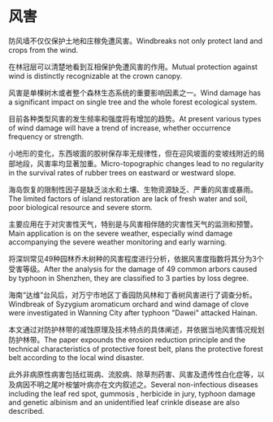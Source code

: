 # 风害

<p><span class="chinese">防风墙不仅仅保护土地和庄稼免遭风害。</span><span class="english">Windbreaks not only protect land and crops from the wind.</span></p>

<p><span class="chinese">在林冠层可以清楚地看到互相保护免遭风害的作用。</span><span class="english">Mutual protection against wind is distinctly recognizable at the crown canopy.</span></p>

<p><span class="chinese">风害是单棵树木或者整个森林生态系统的重要影响因素之一。</span><span class="english">Wind damage has a significant impact on single tree and the whole forest ecological system.</span></p>

<p><span class="chinese">目前各种类型风害的发生频率和强度将有增加的趋势。</span><span class="english">At present various types of wind damage will have a trend of increase, whether occurrence frequency or strength.</span></p>

<p><span class="chinese">小地形的变化，东西坡面的胶树保存率无规律性，但在迎风坡面的变坡线附近的局部地段，风害率均显著加重。</span><span class="english">Micro-topographic changes lead to no regularity in the survival rates of rubber trees on eastward or westward slope.</span></p>

<p><span class="chinese">海岛恢复的限制性因子是缺乏淡水和土壤、生物资源缺乏、严重的风害或暴雨。</span><span class="english">The limited factors of island restoration are lack of fresh water and soil, poor biological resource and severe storm.</span></p>

<p><span class="chinese">主要应用在于对灾害性天气，特别是与风害相伴随的灾害性天气的监测和预警。</span><span class="english">Main application is on the severe weather, especially wind damage accompanying the severe weather monitoring and early warning.</span></p>

<p><span class="chinese">将深圳常见49种园林乔木树种的风害程度进行分析，依据风害度指数将其分为3个受害等级。</span><span class="english">After the analysis for the damage of 49 common arbors caused by typhoon in Shenzhen, they are classified to 3 parties by loss degree.</span></p>

<p><span class="chinese">海南“达维”台风后，对万宁市地区丁香园防风林和丁香树风害进行了调查分析。</span><span class="english">Windbreak of Syzygium aromaticum orchard and wind damage of clove were investigated in Wanning City after typhoon "Dawei" attacked Hainan.</span></p>

<p><span class="chinese">本文通过对防护林带的减蚀原理及技术特点的具体阐述，并依据当地风害情况规划防护林带。</span><span class="english">The paper expounds the erosion reduction principle and the technical characteristics of protective forest belt, plans the protective forest belt according to the local wind disaster.</span></p>

<p><span class="chinese">此外非病原性病害包括红斑病、流胶病、除草剂药害、风害及遗传性白化症等，以及病因不明之尾叶桉皱叶病亦在文内叙述之。</span><span class="english">Several non-infectious diseases including the leaf red spot, gummosis , herbicide in jury, typhoon damage and genetic albinism and an unidentified leaf crinkle disease are also described.</span></p>

